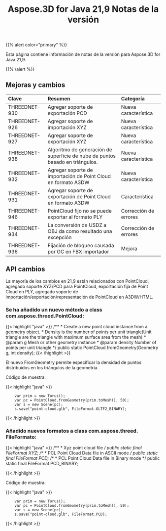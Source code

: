 ﻿---
title: Aspose.3D for Java 21,9 Notas de la versión
type: docs
weight: 4
url: /es/java/aspose-3d-for-java-21-9-release-notes/
---
{{% alert color="primary" %}}

Esta página contiene información de notas de la versión para Aspose.3D for Java 21,9.

{{% /alert %}}
## **Mejoras y cambios**

|**Clave**|**Resumen**|**Categoría**|
|:- |:- |:- |
|THREEDNET-930 |Agregar soporte de exportación PCD|Nueva característica|
|THREEDNET-926 |Agregar soporte de importación XYZ|Nueva característica|
|THREEDNET-927 |Agregar soporte de exportación XYZ|Nueva característica|
|THREEDNET-938 |Algoritmo de generación de superficie de nube de puntos basado en triángulos.|Nueva característica|
|THREEDNET-932 |Agregar soporte de importación de Point Cloud en formato A3DW|Nueva característica|
|THREEDNET-931 |Agregar soporte de exportación de Point Cloud en formato A3DW|Característica|
|THREEDNET-946 |PointCloud fijo no se puede exportar al formato PLY|Corrección de errores|
|THREEDNET-934 |La conversión de USDZ a OBJ da como resultado una excepción|Corrección de errores|
|THREEDNET-936 |Fijación de bloqueo causada por GC en FBX importador|Mejora|


## API cambios ##


La mayoría de los cambios en 21,9 están relacionados con PointCloud, agregado soporte XYZ/PCD para PointCloud, exportación fija de Point Cloud en PLY, agregado soporte de importación/exportación/representación de PointCloud en A3DW/HTML.


### Se ha añadido un nuevo método a class com.aspose.threed.PointCloud:

{{< highlight "java" >}}
    /**
     * Create a new point cloud instance from a geometry object.
     * Density is the number of points per unit triangle(Unit triangle are the triangle with maximum surface area from the mesh)
     * @param g Mesh or other geometry instance
     * @param density Number of points per unit triangle
     */
    public static PointCloud fromGeometry(Geometry g, int density);
{{< /highlight >}}


El nuevo FromGeometry permite especificar la densidad de puntos distribuidos en los triángulos de la geometría.

Código de muestra:

{{< highlight "java" >}}

        var prim = new Torus();
        var pc = PointCloud.fromGeometry(prim.toMesh(), 50);
        var s = new Scene(pc);
        s.save("point-cloud.glb", FileFormat.GLTF2_BINARY);

{{< /highlight >}}


### Añadido nuevos formatos a class com.aspose.threed. FileFormato:

{{< highlight "java" >}}
    /**
     * Xyz point cloud file
     */
    public static final FileFormat XYZ;
    /**
     * PCL Point Cloud Data file in ASCII mode
     */
    public static final FileFormat PCD;
    /**
     * PCL Point Cloud Data file in Binary mode
     */
    public static final FileFormat PCD_BINARY;

{{< /highlight >}}


Código de muestra:

{{< highlight "java" >}}

        var prim = new Torus();
        var pc = PointCloud.fromGeometry(prim.toMesh(), 50);
        var s = new Scene(pc);
        s.save("point-cloud.glb", FileFormat.PCD);

{{< /highlight >}}